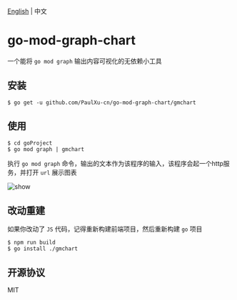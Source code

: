 [English](./README.md) | 中文
# go-mod-graph-chart
一个能将 `go mod graph` 输出内容可视化的无依赖小工具

## 安装

```shell
$ go get -u github.com/PaulXu-cn/go-mod-graph-chart/gmchart
```

## 使用

```shell
$ cd goProject
$ go mod graph | gmchart
```

执行 `go mod graph` 命令，输出的文本作为该程序的输入，该程序会起一个http服务，并打开 `url` 展示图表

![show](./show.gif)
## 改动重建

如果你改动了 `JS` 代码，记得重新构建前端项目，然后重新构建 `go` 项目
```shell
$ npm run build 
$ go install ./gmchart
```

## 开源协议

MIT